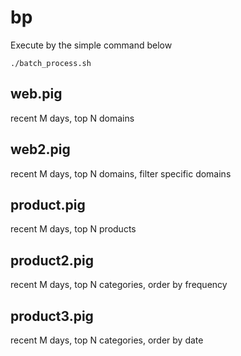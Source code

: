 # bp

Execute by the simple command below

    ./batch_process.sh


## web.pig
recent M days, top N domains

## web2.pig
recent M days, top N domains, filter specific domains

## product.pig
recent M days, top N products

## product2.pig
recent M days, top N categories, order by frequency

## product3.pig
recent M days, top N categories, order by date
